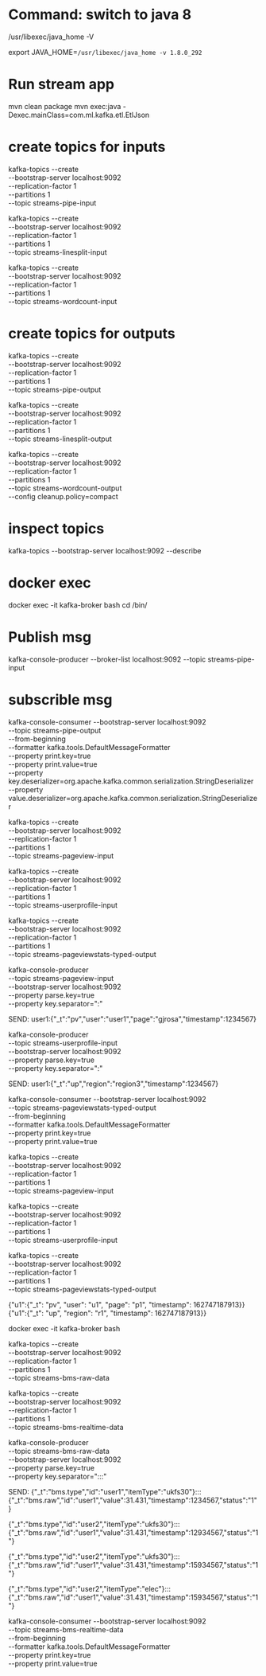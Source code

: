 # Command: switch to java 8 

/usr/libexec/java_home -V       

export JAVA_HOME=`/usr/libexec/java_home -v 1.8.0_292`

# Run stream app

mvn clean package
mvn exec:java -Dexec.mainClass=com.ml.kafka.etl.EtlJson


# create topics for inputs

kafka-topics --create \
--bootstrap-server localhost:9092 \
--replication-factor 1 \
--partitions 1 \
--topic streams-pipe-input

kafka-topics --create \
--bootstrap-server localhost:9092 \
--replication-factor 1 \
--partitions 1 \
--topic streams-linesplit-input

kafka-topics --create \
--bootstrap-server localhost:9092 \
--replication-factor 1 \
--partitions 1 \
--topic streams-wordcount-input

# create topics for outputs

kafka-topics --create \
--bootstrap-server localhost:9092 \
--replication-factor 1 \
--partitions 1 \
--topic streams-pipe-output

kafka-topics --create \
--bootstrap-server localhost:9092 \
--replication-factor 1 \
--partitions 1 \
--topic streams-linesplit-output

kafka-topics --create \
--bootstrap-server localhost:9092 \
--replication-factor 1 \
--partitions 1 \
--topic streams-wordcount-output \
--config cleanup.policy=compact

# inspect topics 

kafka-topics --bootstrap-server localhost:9092 --describe

# docker exec 

docker exec -it kafka-broker bash
cd /bin/


# Publish msg 

kafka-console-producer --broker-list localhost:9092 --topic streams-pipe-input

# subscrible msg

kafka-console-consumer --bootstrap-server localhost:9092 \
--topic streams-pipe-output \
--from-beginning \
--formatter kafka.tools.DefaultMessageFormatter \
--property print.key=true \
--property print.value=true \
--property key.deserializer=org.apache.kafka.common.serialization.StringDeserializer \
--property value.deserializer=org.apache.kafka.common.serialization.StringDeserializer













kafka-topics --create \
--bootstrap-server localhost:9092 \
--replication-factor 1 \
--partitions 1 \
--topic streams-pageview-input

kafka-topics --create \
--bootstrap-server localhost:9092 \
--replication-factor 1 \
--partitions 1 \
--topic streams-userprofile-input

kafka-topics --create \
--bootstrap-server localhost:9092 \
--replication-factor 1 \
--partitions 1 \
--topic streams-pageviewstats-typed-output


kafka-console-producer \
  --topic streams-pageview-input \
  --bootstrap-server localhost:9092 \
  --property parse.key=true \
  --property key.separator=":"

SEND: user1:{"_t":"pv","user":"user1","page":"gjrosa","timestamp":1234567}


kafka-console-producer \
  --topic streams-userprofile-input \
  --bootstrap-server localhost:9092 \
  --property parse.key=true \
  --property key.separator=":"


SEND: user1:{"_t":"up","region":"region3","timestamp":1234567}


kafka-console-consumer --bootstrap-server localhost:9092 \
--topic streams-pageviewstats-typed-output \
--from-beginning \
--formatter kafka.tools.DefaultMessageFormatter \
--property print.key=true \
--property print.value=true




kafka-topics --create \
--bootstrap-server localhost:9092 \
--replication-factor 1 \
--partitions 1 \
--topic streams-pageview-input


kafka-topics --create \
--bootstrap-server localhost:9092 \
--replication-factor 1 \
--partitions 1 \
--topic streams-userprofile-input

kafka-topics --create \
--bootstrap-server localhost:9092 \
--replication-factor 1 \
--partitions 1 \
--topic streams-pageviewstats-typed-output



{"u1":{"_t": "pv", "user": "u1", "page": "p1", "timestamp": 162747187913}}
{"u1":{"_t": "up", "region": "r1", "timestamp": 162747187913}}








docker exec -it kafka-broker bash



kafka-topics --create \
--bootstrap-server localhost:9092 \
--replication-factor 1 \
--partitions 1 \
--topic streams-bms-raw-data

kafka-topics --create \
--bootstrap-server localhost:9092 \
--replication-factor 1 \
--partitions 1 \
--topic streams-bms-realtime-data


kafka-console-producer \
  --topic streams-bms-raw-data \
  --bootstrap-server localhost:9092 \
  --property parse.key=true \
  --property key.separator=":::"


SEND: {"_t":"bms.type","id":"user1","itemType":"ukfs30"}:::{"_t":"bms.raw","id":"user1","value":31.431,"timestamp":1234567,"status":"1"}

{"_t":"bms.type","id":"user2","itemType":"ukfs30"}:::{"_t":"bms.raw","id":"user1","value":31.431,"timestamp":12934567,"status":"1"}

{"_t":"bms.type","id":"user2","itemType":"ukfs30"}:::{"_t":"bms.raw","id":"user1","value":31.431,"timestamp":15934567,"status":"1"}

{"_t":"bms.type","id":"user2","itemType":"elec"}:::{"_t":"bms.raw","id":"user1","value":31.431,"timestamp":15934567,"status":"1"}


kafka-console-consumer --bootstrap-server localhost:9092 \
--topic streams-bms-realtime-data \
--from-beginning \
--formatter kafka.tools.DefaultMessageFormatter \
--property print.key=true \
--property print.value=true